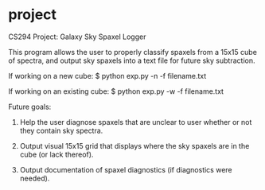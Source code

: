 # project
CS294 Project: Galaxy Sky Spaxel Logger

This program allows the user to properly classify spaxels from a 15x15 cube of spectra, and output sky spaxels into a text file for future sky subtraction. 

If working on a new cube:
$ python exp.py -n -f filename.txt

If working on an existing cube:
$ python exp.py -w -f filename.txt

Future goals:

1) Help the user diagnose spaxels that are unclear to user whether or not they contain sky spectra.

2) Output visual 15x15 grid that displays where the sky spaxels are in the cube (or lack thereof).

3) Output documentation of spaxel diagnostics (if diagnostics were needed).
